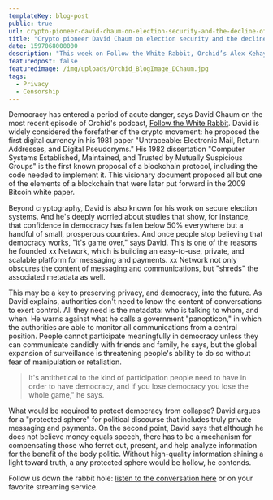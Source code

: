 ```yaml
---
templateKey: blog-post
public: true
url: crypto-pioneer-david-chaum-on-election-security-and-the-decline-of-democracy
title: "Crypto pioneer David Chaum on election security and the decline of democracy"
date: 1597068000000
description: "This week on Follow the White Rabbit, Orchid’s Alex Kehaya speaks with David about the future of digital currency, and why he believes democracy is on the decline."
featuredpost: false
featuredimage: /img/uploads/Orchid_BlogImage_DChaum.jpg
tags:
  - Privacy
  - Censorship
---
```

Democracy has entered a period of acute danger, says David Chaum on the most recent episode of Orchid's podcast, [Follow the White Rabbit](https://www.orchid.com/podcast). David is widely considered the forefather of the crypto movement: he proposed the first digital currency in his 1981 paper "Untraceable: Electronic Mail, Return Addresses, and Digital Pseudonyms." His 1982 dissertation "Computer Systems Established, Maintained, and Trusted by Mutually Suspicious Groups" is the first known proposal of a blockchain protocol, including the code needed to implement it. This visionary document proposed all but one of the elements of a blockchain that were later put forward in the 2009 Bitcoin white paper.

Beyond cryptography, David is also known for his work on secure election systems. And he's deeply worried about studies that show, for instance, that confidence in democracy has fallen below 50% everywhere but a handful of small, prosperous countries. And once people stop believing that democracy works, "it's game over," says David. This is one of the reasons he founded xx Network, which is building an easy-to-use, private, and scalable platform for messaging and payments. xx Network not only obscures the content of messaging and communications, but "shreds" the associated metadata as well.

This may be a key to preserving privacy, and democracy, into the future. As David explains, authorities don't need to know the content of conversations to exert control. All they need is the metadata: who is talking to whom, and when. He warns against what he calls a government "panopticon," in which the authorities are able to monitor all communications from a central position. People cannot participate meaningfully in democracy unless they can communicate candidly with friends and family, he says, but the global expansion of surveillance is threatening people's ability to do so without fear of manipulation or retaliation.

> It's antithetical to the kind of participation people need to have in order to have democracy, and if you lose democracy you lose the whole game," he says.

What would be required to protect democracy from collapse? David argues for a "protected sphere" for political discourse that includes truly private messaging and payments. On the second point, David says that although he does not believe money equals speech, there has to be a mechanism for compensating those who ferret out, present, and help analyze information for the benefit of the body politic. Without high-quality information shining a light toward truth, a any protected sphere would be hollow, he contends.

Follow us down the rabbit hole: [listen to the conversation here](https://www.orchid.com/podcast) or on your favorite streaming service.